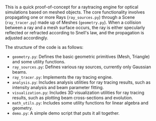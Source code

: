 This is a quick proof-of-concept for a raytracing engine for optical simulations based on meshed objects. The core functionality involves propagating one or more Rays (`ray_sources.py`) through a Scene (`ray_tracer.py`) made up of Meshes (`geometry.py`). When a collision between a ray and a mesh surface occurs, the ray is either specularly reflected or refracted according to Snell's law, and the propagation is adjusted accordingly.

The structure of the code is as follows:
- `geometry.py`: Defines the basic geometric primitives (Mesh, Triangle) and some utility functions.
- `ray_sources.py`: Defines various ray sources, currently only Gaussian beams.
- `ray_tracer.py`: Implements the ray tracing engine.
- `analysis.py`: Includes analysis utilities for ray tracing results, such as intensity analysis and beam parameter fitting.
- `visualization.py`: Includes 3D visualization utilities for ray tracing results, such as plotting beam cross-sections and evolution.
- `math_utils.py`: Includes some utility functions for linear algebra and geometry.
- `demo.py`: A simple demo script that puts it all together.